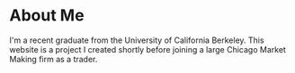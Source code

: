 # About Me

I'm a recent graduate from the University of California Berkeley. This website is a project I created shortly before joining a large Chicago Market Making firm as a trader. 